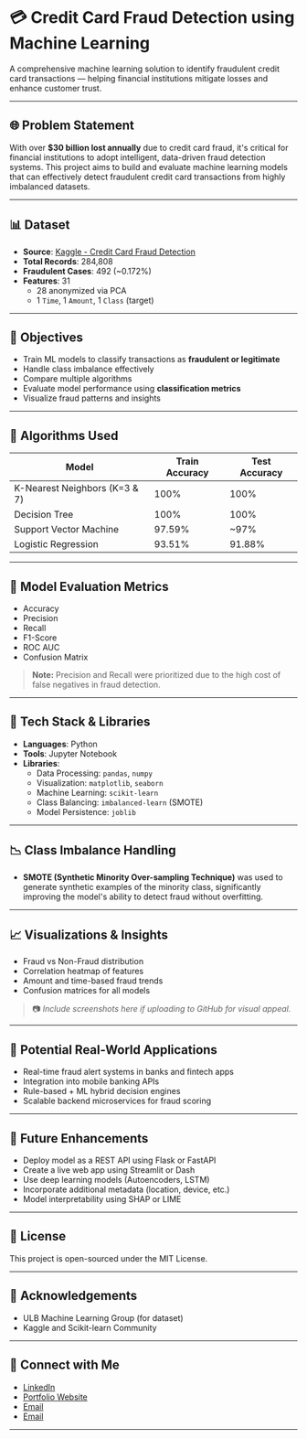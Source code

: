 # 💳 Credit Card Fraud Detection using Machine Learning

A comprehensive machine learning solution to identify fraudulent credit card transactions — helping financial institutions mitigate losses and enhance customer trust.

---

## 🌐 Problem Statement

With over **$30 billion lost annually** due to credit card fraud, it's critical for financial institutions to adopt intelligent, data-driven fraud detection systems. This project aims to build and evaluate machine learning models that can effectively detect fraudulent credit card transactions from highly imbalanced datasets.

---

## 📊 Dataset

- **Source**: [Kaggle - Credit Card Fraud Detection](https://www.kaggle.com/datasets/mlg-ulb/creditcardfraud)
- **Total Records**: 284,808
- **Fraudulent Cases**: 492 (~0.172%)
- **Features**: 31
  - 28 anonymized via PCA
  - 1 `Time`, 1 `Amount`, 1 `Class` (target)

---

## 🎯 Objectives

- Train ML models to classify transactions as **fraudulent or legitimate**
- Handle class imbalance effectively
- Compare multiple algorithms
- Evaluate model performance using **classification metrics**
- Visualize fraud patterns and insights

---

## 🧠 Algorithms Used

| Model                | Train Accuracy | Test Accuracy |
|---------------------|----------------|---------------|
| K-Nearest Neighbors (K=3 & 7) | 100%          | 100%         |
| Decision Tree        | 100%          | 100%         |
| Support Vector Machine | 97.59%        | ~97%         |
| Logistic Regression  | 93.51%        | 91.88%       |

---

## 🧪 Model Evaluation Metrics

- Accuracy
- Precision
- Recall
- F1-Score
- ROC AUC
- Confusion Matrix

> **Note:** Precision and Recall were prioritized due to the high cost of false negatives in fraud detection.

---

## 🧰 Tech Stack & Libraries

- **Languages**: Python
- **Tools**: Jupyter Notebook
- **Libraries**:
  - Data Processing: `pandas`, `numpy`
  - Visualization: `matplotlib`, `seaborn`
  - Machine Learning: `scikit-learn`
  - Class Balancing: `imbalanced-learn` (SMOTE)
  - Model Persistence: `joblib`

---

## 📉 Class Imbalance Handling

- **SMOTE (Synthetic Minority Over-sampling Technique)** was used to generate synthetic examples of the minority class, significantly improving the model's ability to detect fraud without overfitting.

---

## 📈 Visualizations & Insights

- Fraud vs Non-Fraud distribution
- Correlation heatmap of features
- Amount and time-based fraud trends
- Confusion matrices for all models

> 📷 *Include screenshots here if uploading to GitHub for visual appeal.*

---

## 📌 Potential Real-World Applications

- Real-time fraud alert systems in banks and fintech apps
- Integration into mobile banking APIs
- Rule-based + ML hybrid decision engines
- Scalable backend microservices for fraud scoring

---

## 🔮 Future Enhancements

- Deploy model as a REST API using Flask or FastAPI
- Create a live web app using Streamlit or Dash
- Use deep learning models (Autoencoders, LSTM)
- Incorporate additional metadata (location, device, etc.)
- Model interpretability using SHAP or LIME

---

## 📄 License

This project is open-sourced under the MIT License.

---

## 🙌 Acknowledgements

- ULB Machine Learning Group (for dataset)
- Kaggle and Scikit-learn Community

---

## 🔗 Connect with Me

- [LinkedIn](https://www.linkedin.com/in/panwar-mayank)
- [Portfolio Website](https://panwar-mayank.streamlit.app)
- [Email](mailto:mayank.panwar.ug22@nsut.ac.in)
- [Email](mailto:mayankpanwar5943@gmail.com)

---

